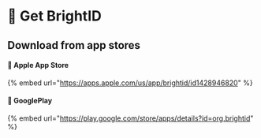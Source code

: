 # 🔆 Get BrightID

## Download from app stores

#### 🍏 Apple App Store

{% embed url="https://apps.apple.com/us/app/brightid/id1428946820" %}

#### 🤖 GooglePlay

{% embed url="https://play.google.com/store/apps/details?id=org.brightid" %}
